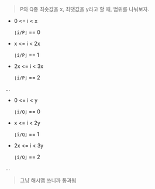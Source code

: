 > P와 Q중 최솟값을 x, 최댓값을 y라고 할 때, 범위를 나눠보자.

- 0 <= i < x

  `⌊i/P⌋` == 0

- x <= i < 2x

  `⌊i/P⌋` == 1

- 2x <= i < 3x

  `⌊i/P⌋` == 2

...

- 0 <= i < y

  `⌊i/Q⌋` == 0

- x <= i < 2y

  `⌊i/Q⌋` == 1

- 2x <= i < 3y

  `⌊i/Q⌋` == 2

...

> 그냥 해시맵 쓰니까 통과됨
